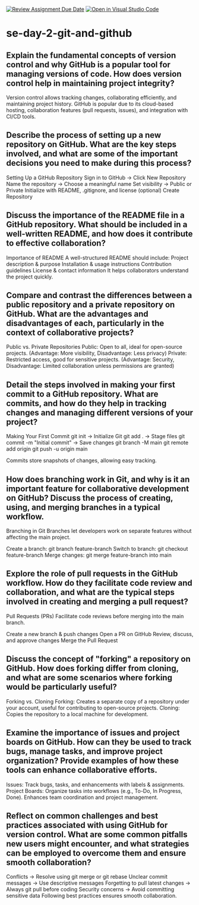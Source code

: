 [![Review Assignment Due Date](https://classroom.github.com/assets/deadline-readme-button-22041afd0340ce965d47ae6ef1cefeee28c7c493a6346c4f15d667ab976d596c.svg)](https://classroom.github.com/a/8wgCKhpZ)
[![Open in Visual Studio Code](https://classroom.github.com/assets/open-in-vscode-2e0aaae1b6195c2367325f4f02e2d04e9abb55f0b24a779b69b11b9e10269abc.svg)](https://classroom.github.com/online_ide?assignment_repo_id=18437685&assignment_repo_type=AssignmentRepo)
# se-day-2-git-and-github
## Explain the fundamental concepts of version control and why GitHub is a popular tool for managing versions of code. How does version control help in maintaining project integrity?
Version control allows tracking changes, collaborating efficiently, and maintaining project history. GitHub is popular due to its cloud-based hosting, collaboration features (pull requests, issues), and integration with CI/CD tools.

## Describe the process of setting up a new repository on GitHub. What are the key steps involved, and what are some of the important decisions you need to make during this process?
Setting Up a GitHub Repository
Sign in to GitHub → Click New Repository
Name the repository → Choose a meaningful name
Set visibility → Public or Private
Initialize with README, .gitignore, and license (optional)
Create Repository

## Discuss the importance of the README file in a GitHub repository. What should be included in a well-written README, and how does it contribute to effective collaboration?
Importance of README
A well-structured README should include:
Project description & purpose
Installation & usage instructions
Contribution guidelines
License & contact information
It helps collaborators understand the project quickly.

## Compare and contrast the differences between a public repository and a private repository on GitHub. What are the advantages and disadvantages of each, particularly in the context of collaborative projects?
Public vs. Private Repositories
Public: Open to all, ideal for open-source projects. (Advantage: More visibility, Disadvantage: Less privacy)
Private: Restricted access, good for sensitive projects. (Advantage: Security, Disadvantage: Limited collaboration unless permissions are granted)

## Detail the steps involved in making your first commit to a GitHub repository. What are commits, and how do they help in tracking changes and managing different versions of your project?
Making Your First Commit
git init → Initialize Git
git add . → Stage files
git commit -m "Initial commit" → Save changes
git branch -M main
git remote add origin <repo-url>
git push -u origin main

Commits store snapshots of changes, allowing easy tracking.

## How does branching work in Git, and why is it an important feature for collaborative development on GitHub? Discuss the process of creating, using, and merging branches in a typical workflow.
Branching in Git
Branches let developers work on separate features without affecting the main project.

Create a branch: git branch feature-branch
Switch to branch: git checkout feature-branch
Merge changes: git merge feature-branch into main

## Explore the role of pull requests in the GitHub workflow. How do they facilitate code review and collaboration, and what are the typical steps involved in creating and merging a pull request?
Pull Requests (PRs)
Facilitate code reviews before merging into the main branch.

Create a new branch & push changes
Open a PR on GitHub
Review, discuss, and approve changes
Merge the Pull Request

## Discuss the concept of "forking" a repository on GitHub. How does forking differ from cloning, and what are some scenarios where forking would be particularly useful?
Forking vs. Cloning
Forking: Creates a separate copy of a repository under your account, useful for contributing to open-source projects.
Cloning: Copies the repository to a local machine for development.

## Examine the importance of issues and project boards on GitHub. How can they be used to track bugs, manage tasks, and improve project organization? Provide examples of how these tools can enhance collaborative efforts.
Issues: Track bugs, tasks, and enhancements with labels & assignments.
Project Boards: Organize tasks into workflows (e.g., To-Do, In Progress, Done).
Enhances team coordination and project management.

## Reflect on common challenges and best practices associated with using GitHub for version control. What are some common pitfalls new users might encounter, and what strategies can be employed to overcome them and ensure smooth collaboration?
Conflicts → Resolve using git merge or git rebase
Unclear commit messages → Use descriptive messages
Forgetting to pull latest changes → Always git pull before coding
Security concerns → Avoid committing sensitive data
Following best practices ensures smooth collaboration.
